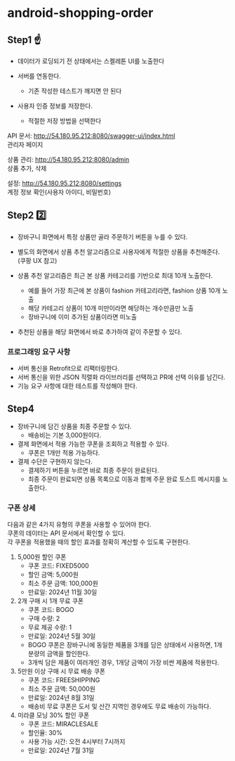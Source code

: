 # android-shopping-order

## Step1  ☝️

- 데이터가 로딩되기 전 상태에서는 스켈레톤 UI를 노출한다

- 서버를 연동한다.
    - 기존 작성한 테스트가 깨지면 안 된다
- 사용자 인증 정보를 저장한다.
    - 적절한 저장 방법을 선택한다

API 문서: http://54.180.95.212:8080/swagger-ui/index.html   
관리자 페이지

상품 관리: http://54.180.95.212:8080/admin  
상품 추가, 삭제

설정: http://54.180.95.212:8080/settings  
계정 정보 확인(사용자 아이디, 비밀번호)


## Step2  2️⃣

- 장바구니 화면에서 특정 상품만 골라 주문하기 버튼을 누를 수 있다.

- 별도의 화면에서 상품 추천 알고리즘으로 사용자에게 적절한 상품을 추천해준다. (쿠팡 UX 참고)
- 상품 추천 알고리즘은 최근 본 상품 카테고리를 기반으로 최대 10개 노출한다.
    - 예를 들어 가장 최근에 본 상품이 fashion 카테고리라면, fashion 상품 10개 노출
    - 해당 카테고리 상품이 10개 미만이라면 해당하는 개수만큼만 노출
    - 장바구니에 이미 추가된 상품이라면 미노출
- 추천된 상품을 해당 화면에서 바로 추가하여 같이 주문할 수 있다.

### 프로그래밍 요구 사항
- 서버 통신을 Retrofit으로 리팩터링한다.
- 서버 통신을 위한 JSON 직렬화 라이브러리를 선택하고 PR에 선택 이유를 남긴다.
- 기능 요구 사항에 대한 테스트를 작성해야 한다.


## Step4

- 장바구니에 담긴 상품을 최종 주문할 수 있다.
    - 배송비는 기본 3,000원이다.
- 결제 화면에서 적용 가능한 쿠폰을 조회하고 적용할 수 있다.
    - 쿠폰은 1개만 적용 가능하다.
- 결제 수단은 구현하지 않는다.
    - 결제하기 버튼을 누르면 바로 최종 주문이 완료된다.
    - 최종 주문이 완료되면 상품 목록으로 이동과 함께 주문 완료 토스트 메시지를 노출한다.

### 구폰 상세

다음과 같은 4가지 유형의 쿠폰을 사용할 수 있어야 한다.   
쿠폰의 데이터는 API 문서에서 확인할 수 있다.   
각 쿠폰을 적용했을 때의 할인 효과를 정확히 계산할 수 있도록 구현한다.

1. 5,000원 할인 쿠폰
    - 쿠폰 코드: FIXED5000
    - 할인 금액: 5,000원
    - 최소 주문 금액: 100,000원
    - 만료일: 2024년 11월 30일
2. 2개 구매 시 1개 무료 쿠폰
    - 쿠폰 코드: BOGO
    - 구매 수량: 2
    - 무료 제공 수량: 1
    - 만료일: 2024년 5월 30일
    - BOGO 쿠폰은 장바구니에 동일한 제품을 3개를 담은 상태에서 사용하면, 1개 분량의 금액을 할인한다.
    - 3개씩 담은 제품이 여러개인 경우, 1개당 금액이 가장 비싼 제품에 적용한다.
3. 5만원 이상 구매 시 무료 배송 쿠폰
    - 쿠폰 코드: FREESHIPPING
    - 최소 주문 금액: 50,000원
    - 만료일: 2024년 8월 31일
    - 배송비 무료 쿠폰은 도서 및 산간 지역인 경우에도 무료 배송이 가능하다.
4. 미라클 모닝 30% 할인 쿠폰
    - 쿠폰 코드: MIRACLESALE
    - 할인율: 30%
    - 사용 가능 시간: 오전 4시부터 7시까지
    - 만료일: 2024년 7월 31일
